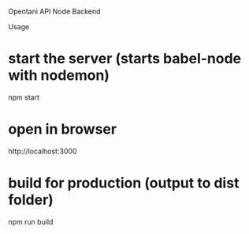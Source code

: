 Opentani API Node Backend

Usage
# start the server (starts babel-node with nodemon)
npm start 

# open in browser
http://localhost:3000

# build for production (output to dist folder)
npm run build